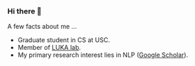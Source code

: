 ### Hi there 👋
A few facts about me ...
* Graduate student in CS at USC.
* Member of [LUKA lab](https://luka-group.github.io/).
* My primary research interest lies in NLP ([Google Scholar](https://scholar.google.com/citations?user=N1O2KT8AAAAJ)).


<!--
**FeiWang96/FeiWang96** is a ✨ _special_ ✨ repository because its `README.md` (this file) appears on your GitHub profile.

Here are some ideas to get you started:

- 🔭 I’m currently working on ...
- 🌱 I’m currently learning ...
- 👯 I’m looking to collaborate on ...
- 🤔 I’m looking for help with ...
- 💬 Ask me about ...
- 📫 How to reach me: ...
- 😄 Pronouns: ...
- ⚡ Fun fact: ...
-->
